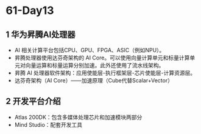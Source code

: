 # 61-Day13
## 1 华为昇腾AI处理器

- AI 相关计算平台包括CPU、GPU、FPGA、ASIC（例如NPU）。
- 昇腾处理器使用达芬奇架构的 AI Core。可以使用向量计算单元和标量计算单元对向量运算和标量运算分别加速。此外还使用了流水线架构。
- 昇腾 AI 处理器软件架构：应用使能层-执行框架层-芯片使能层-计算资源层。
- 达芬奇架构（AI Core）——加速原理（Cube代替Scalar+Vector）

## 2 开发平台介绍
- Atlas 200DK：包含多媒体处理芯片和加速模块两部分
- Mind Studio：配套开发工具